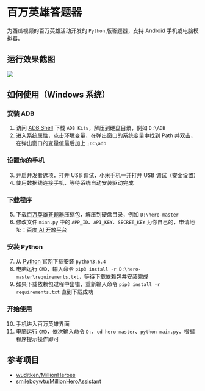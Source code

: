 # 百万英雄答题器
为西瓜视频的百万英雄活动开发的 `Python` 版答题器，支持 Android 手机或电脑模拟器。

## 运行效果截图
![](https://github.com/iflycn/hero/blob/master/cmd.png)

## 如何使用（Windows 系统）
### 安装 ADB
1. 访问 [ADB Shell](http://adbshell.com/downloads) 下载 `ADB Kits`，解压到硬盘目录，例如 `D:\ADB`
2. 进入系统属性，点击环境变量，在弹出窗口的系统变量中找到 Path 并双击，在弹出窗口的变量值最后加上 `;D:\adb`
### 设置你的手机
3. 开启开发者选项，打开 USB 调试，小米手机一并打开 USB 调试（安全设置）
4. 使用数据线连接手机，等待系统自动安装驱动完成
### 下载程序
5. 下载[百万英雄答题器](https://github.com/iflycn/hero/archive/master.zip)压缩包，解压到硬盘目录，例如 `D:\hero-master`
6. 修改文件 `mian.py` 中的 `APP_ID`、`API_KEY`、`SECRET_KEY` 为你自己的，申请地址：[百度 AI 开放平台](http://ai.baidu.com/tech/ocr/general)
### 安装 Python
7. 从 [Python 官网](https://www.python.org/downloads)下载安装 `python3.6.4`
8. 电脑运行 `CMD`，输入命令 `pip3 install -r D:\hero-master\requirements.txt`，等待下载依赖包并安装完成
9. 如果下载依赖包过程中出错，重新输入命令 `pip3 install -r requirements.txt` 直到下载成功
### 开始使用
10. 手机进入百万英雄界面
11. 电脑运行 `CMD`，依次输入命令 `D:`、`cd hero-master`、`python main.py`，根据程序提示操作即可

## 参考项目
- [wuditken/MillionHeroes](https://github.com/wuditken/MillionHeroes)
- [smileboywtu/MillionHeroAssistant](https://github.com/smileboywtu/MillionHeroAssistant)